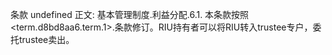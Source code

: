 条款 undefined 正文:
基本管理制度.利益分配.6.1. 本条款按照<term.d8bd8aa6.term.1>.条款修订。RIU持有者可以将RIU转入trustee专户，委托trustee卖出。
